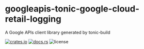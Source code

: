 # googleapis-tonic-google-cloud-retail-logging

A Google APIs client library generated by tonic-build

[![crates.io](https://img.shields.io/crates/v/googleapis-tonic-google-cloud-retail-logging)](https://crates.io/crates/googleapis-tonic-google-cloud-retail-logging)
[![docs.rs](https://img.shields.io/docsrs/googleapis-tonic-google-cloud-retail-logging)](https://docs.rs/googleapis-tonic-google-cloud-retail-logging)
![license](https://img.shields.io/crates/l/googleapis-tonic-google-cloud-retail-logging)
